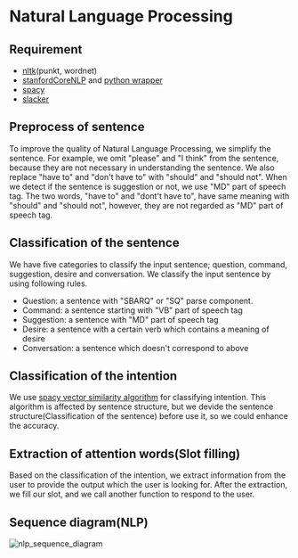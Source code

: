 # Natural Language Processing

## Requirement

- [nltk](https://www.nltk.org/)(punkt, wordnet)
- [stanfordCoreNLP](https://stanfordnlp.github.io/CoreNLP/) and [python wrapper](https://github.com/Lynten/stanford-corenlp)
- [spacy](https://spacy.io/)
- [slacker](https://github.com/os/slacker)

## Preprocess of sentence

To improve the quality of Natural Language Processing, we simplify the sentence. For example, we omit "please" and "I think" from the sentence, because they are not necessary in understanding the sentence. We also replace "have to" and "don't have to" with "should" and "should not". When we detect if the sentence is suggestion or not, we use "MD" part of speech tag. The two words, "have to" and "dont't have to", have same meaning with "should" and "should not", however, they are not regarded as "MD" part of speech tag.

## Classification of the sentence

We have five categories to classify the input sentence; question, command, suggestion, desire and conversation. We classify the input sentence by using following rules.

- Question: a sentence with "SBARQ" or "SQ" parse component.
- Command: a sentence starting with "VB" part of speech tag
- Suggestion: a sentence with "MD" part of speech tag
- Desire: a sentence with a certain verb which contains a meaning of desire
- Conversation: a sentence which doesn't correspond to above

## Classification of the intention

We use [spacy vector similarity algorithm](https://spacy.io/usage/vectors-similarity) for classifying intention. This algorithm is affected by sentence structure, but we devide the sentence structure(Classification of the sentence) before use it, so we could enhance the accuracy.

## Extraction of attention words(Slot filling)

Based on the classification of the intention, we extract information from the user to provide the output which the user is looking for. After the extraction, we fill our slot, and we call another function to respond to the user.

## Sequence diagram(NLP)

![nlp_sequence_diagram](https://github.com/UCNLP/conflict-detector/blob/py3_server/images/nlp_sequence_diagram.jpg)
